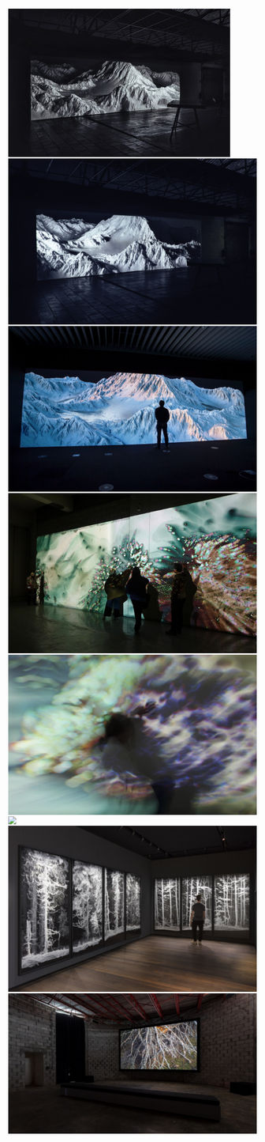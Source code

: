 
![](./joanielemercier-01-Lavallee_medium-800-e1549658283521.jpg)
![](./joanielemercier-02-DSCF8355_modif.jpg)
![](./joanielemercier-03-775111815KN026_Media_Ambiti-e1551354647216.jpg)
![](./maotik-02.jpg)
![](./maotik-10.jpg)
![](./quayola)
![](./quayola-ArtBasel-AP-2.jpg)
![](./quayola-CollinsPark_Miami-9.jpg)

